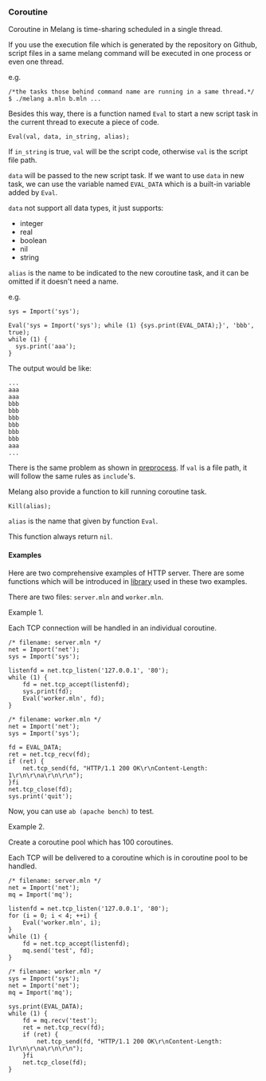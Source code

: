 ### Coroutine

Coroutine in Melang is time-sharing scheduled in a single thread.

If you use the execution file which is generated by the repository on Github, script files in a same melang command will be executed in one process or even one thread.

e.g.

```
/*the tasks those behind command name are running in a same thread.*/
$ ./melang a.mln b.mln ...
```



Besides this way, there is a function named `Eval` to start a new script task in the current thread to execute a piece of code.

```
Eval(val, data, in_string, alias);
```

If `in_string` is true, `val` will be the script code, otherwise `val` is the script file path.

`data` will be passed to the new script task. If we want to use `data` in new task, we can use the variable named `EVAL_DATA` which is a built-in variable added by `Eval`.

`data` not support all data types, it just supports:

- integer
- real
- boolean
- nil
- string

`alias` is the name to be indicated to the new coroutine task, and it can be omitted if it doesn't need a name.

e.g.

```
sys = Import('sys');

Eval('sys = Import('sys'); while (1) {sys.print(EVAL_DATA);}', 'bbb', true);
while (1) {
  sys.print('aaa');
}
```

The output would be like:

```
...
aaa
aaa
bbb
bbb
bbb
bbb
bbb
bbb
aaa
...
```

There is the same problem as shown in [preprocess](https://water-melon.github.io/Melang/preprocess.html). If `val` is a file path, it will follow the same rules as `include`'s.



Melang also provide a function to kill running coroutine task.

```
Kill(alias);
```

`alias` is the name that given by function `Eval`.

This function always return `nil`.




#### Examples

Here are two comprehensive examples of HTTP server. There are some functions which will be introduced in [library](	https://water-melon.github.io/Melang/library.html) used in these two examples.



There are two files: `server.mln` and `worker.mln`.

Example 1.

Each TCP connection will be handled in an individual coroutine.

```
/* filename: server.mln */
net = Import('net');
sys = Import('sys');

listenfd = net.tcp_listen('127.0.0.1', '80');
while (1) {
    fd = net.tcp_accept(listenfd);
    sys.print(fd);
    Eval('worker.mln', fd);
}
```

```
/* filename: worker.mln */
net = Import('net');
sys = Import('sys');

fd = EVAL_DATA;
ret = net.tcp_recv(fd);
if (ret) {
    net.tcp_send(fd, "HTTP/1.1 200 OK\r\nContent-Length: 1\r\n\r\na\r\n\r\n");
}fi
net.tcp_close(fd);
sys.print('quit');
```

Now, you can use `ab (apache bench)` to test.



Example 2.

Create a coroutine pool which has 100 coroutines.

Each TCP will be delivered to a coroutine which is in coroutine pool to be handled.

```
/* filename: server.mln */
net = Import('net');
mq = Import('mq');

listenfd = net.tcp_listen('127.0.0.1', '80');
for (i = 0; i < 4; ++i) {
    Eval('worker.mln', i);
}
while (1) {
    fd = net.tcp_accept(listenfd);
    mq.send('test', fd);
}
```

```
/* filename: worker.mln */
sys = Import('sys');
net = Import('net');
mq = Import('mq');

sys.print(EVAL_DATA);
while (1) {
    fd = mq.recv('test');
    ret = net.tcp_recv(fd);
    if (ret) {
        net.tcp_send(fd, "HTTP/1.1 200 OK\r\nContent-Length: 1\r\n\r\na\r\n\r\n");
    }fi
    net.tcp_close(fd);
}
```

